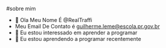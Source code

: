 #sobre mim
- 👋 Ola Meu Nome É @RealTraffi
- Meu Email De Contato é guilherme.leme@escola.pr.gov.br
- 👀 Eu estou interessado em aprender a programar
- 🌱 Eu estou aprendendo a programar recentemente

